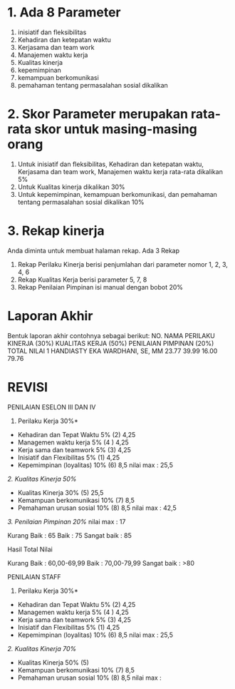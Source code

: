 # 1. Ada 8 Parameter
1. inisiatif dan fleksibilitas
2. Kehadiran dan ketepatan waktu
3. Kerjasama dan team work
4. Manajemen waktu kerja 
5. Kualitas kinerja
6. kepemimpinan
7. kemampuan berkomunikasi
8. pemahaman tentang permasalahan sosial dikalikan 


# 2. Skor Parameter merupakan rata-rata skor untuk masing-masing orang
1. Untuk inisiatif dan fleksibilitas, Kehadiran dan ketepatan waktu, Kerjasama dan team work, Manajemen waktu kerja rata-rata dikalikan 5%
2. Untuk Kualitas kinerja dikalikan 30%
3. Untuk kepemimpinan, kemampuan berkomunikasi,  dan pemahaman tentang permasalahan sosial dikalikan 10%

# 3. Rekap kinerja
Anda diminta untuk membuat halaman rekap. Ada 3 Rekap
1. Rekap Perilaku Kinerja 
berisi penjumlahan dari parameter nomor 1, 2, 3, 4, 6
2. Rekap Kualitas Kerja berisi parameter 5, 7, 8
3. Rekap Penilaian Pimpinan isi manual dengan bobot 20%

# Laporan Akhir
Bentuk laporan akhir contohnya sebagai berikut:
NO.	NAMA	PERILAKU KINERJA (30%)	KUALITAS KERJA (50%)	PENILAIAN PIMPINAN (20%)	TOTAL NILAI
1	HANDIASTY EKA WARDHANI, SE, MM	23.77	39.99	16.00	79.76


# REVISI
PENILAIAN ESELON III DAN IV

1. Perilaku Kerja 30%*
- Kehadiran dan Tepat Waktu 5% (2) 4,25
- Managemen waktu kerja 5% (4 ) 4,25
- Kerja sama dan teamwork 5% (3) 4,25
- Inisiatif dan Flexibilitas 5% (1) 4,25
- Kepemimpinan (loyalitas) 10% (6) 8,5
nilai max : 25,5

*2. Kualitas Kinerja 50%*
- Kualitas Kinerja 30% (5) 25,5
- Kemampuan berkomunikasi 10% (7) 8,5
- Pemahaman urusan sosial 10% (8) 8,5
nilai max : 42,5

*3. Penilaian Pimpinan 20%* 
nilai max : 17


Kurang Baik : 65
Baik        : 75
Sangat baik : 85

Hasil Total Nilai

Kurang Baik : 60,00-69,99
Baik        : 70,00-79,99
Sangat baik : >80

PENILAIAN STAFF

1. Perilaku Kerja 30%*
- Kehadiran dan Tepat Waktu 5% (2) 4,25
- Managemen waktu kerja 5% (4 ) 4,25
- Kerja sama dan teamwork 5% (3) 4,25
- Inisiatif dan Flexibilitas 5% (1) 4,25
- Kepemimpinan (loyalitas) 10% (6) 8,5
nilai max : 25,5

*2. Kualitas Kinerja 70%*
- Kualitas Kinerja 50% (5) 
- Kemampuan berkomunikasi 10% (7) 8,5
- Pemahaman urusan sosial 10% (8) 8,5
nilai max : 